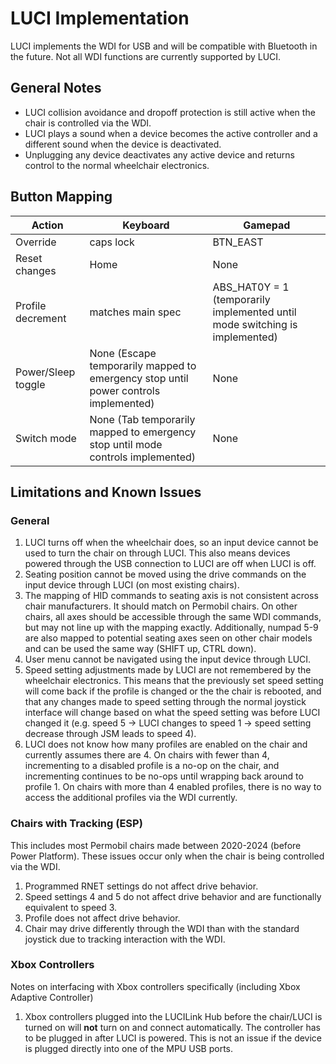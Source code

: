 # LUCI Implementation
LUCI implements the WDI for USB and will be compatible with Bluetooth in the future. Not all WDI functions are currently supported by LUCI.

## General Notes
* LUCI collision avoidance and dropoff protection is still active when the chair is controlled via the WDI.
* LUCI plays a sound when a device becomes the active controller and a different sound when the device is deactivated.
* Unplugging any device deactivates any active device and returns control to the normal wheelchair electronics.

## Button Mapping
| Action | Keyboard | Gamepad |
|-----|---|---|
| Override | caps lock | BTN_EAST |
| Reset changes | Home | None |
| Profile decrement | matches main spec | ABS_HAT0Y = 1 (temporarily implemented until mode switching is implemented) |
| Power/Sleep toggle | None (Escape temporarily mapped to emergency stop until power controls implemented) | None |
| Switch mode | None (Tab temporarily mapped to emergency stop until mode controls implemented) | None |

## Limitations and Known Issues
### General
1. LUCI turns off when the wheelchair does, so an input device cannot be used to turn the chair on through LUCI. This also means devices powered through the USB connection to LUCI are off when LUCI is off.
1. Seating position cannot be moved using the drive commands on the input device through LUCI (on most existing chairs).
1. The mapping of HID commands to seating axis is not consistent across chair manufacturers. It should match on Permobil chairs. On other chairs, all axes should be accessible through the same WDI commands, but may not line up with the mapping exactly. Additionally, numpad 5-9 are also mapped to potential seating axes seen on other chair models and can be used the same way (SHIFT up, CTRL down).
1. User menu cannot be navigated using the input device through LUCI.
1. Speed setting adjustments made by LUCI are not remembered by the wheelchair electronics. This means that the previously set speed setting will come back if the profile is changed or the the chair is rebooted, and that any changes made to speed setting through the normal joystick interface will change based on what the speed setting was before LUCI changed it (e.g. speed 5 -> LUCI changes to speed 1 -> speed setting decrease through JSM leads to speed 4).
1. LUCI does not know how many profiles are enabled on the chair and currently assumes there are 4. On chairs with fewer than 4, incrementing to a disabled profile is a no-op on the chair, and incrementing continues to be no-ops until wrapping back around to profile 1. On chairs with more than 4 enabled profiles, there is no way to access the additional profiles via the WDI currently.

### Chairs with Tracking (ESP)
This includes most Permobil chairs made between 2020-2024 (before Power Platform). These issues occur only when the chair is being controlled via the WDI.
1. Programmed RNET settings do not affect drive behavior.
1. Speed settings 4 and 5 do not affect drive behavior and are functionally equivalent to speed 3.
1. Profile does not affect drive behavior.
1. Chair may drive differently through the WDI than with the standard joystick due to tracking interaction with the WDI.

### Xbox Controllers
Notes on interfacing with Xbox controllers specifically (including Xbox Adaptive Controller)
1. Xbox controllers plugged into the LUCILink Hub before the chair/LUCI is turned on will **not** turn on and connect automatically. The controller has to be plugged in after LUCI is powered. This is not an issue if the device is plugged directly into one of the MPU USB ports.